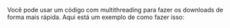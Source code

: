Você pode usar um código com multithreading para fazer os downloads de forma mais rápida. Aqui está um exemplo de como fazer isso:

